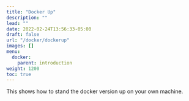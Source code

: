 ```yaml
---
title: "Docker Up"
description: ""
lead: ""
date: 2022-02-24T13:56:33-05:00
draft: false
url: "/docker/dockerup"
images: []
menu: 
  docker:
    parent: introduction
weight: 1200
toc: true
---
```


This shows how to stand the docker version up on your own machine.
